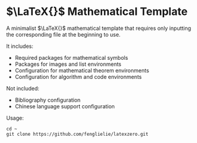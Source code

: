 # $\LaTeX{}$ Mathematical Template

A minimalist $\LaTeX{}$ mathematical template that requires only inputting the corresponding file at the beginning to use.

It includes:

- Required packages for mathematical symbols
- Packages for images and list environments
- Configuration for mathematical theorem environments
- Configuration for algorithm and code environments

Not included:

- Bibliography configuration
- Chinese language support configuration

Usage:

```shell
cd ~
git clone https://github.com/fenglielie/latexzero.git
```
